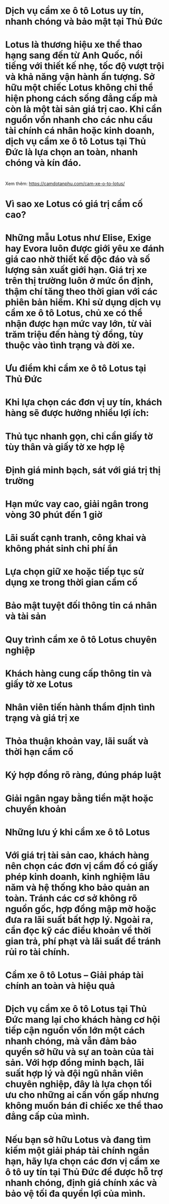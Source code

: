 # Dịch vụ cầm xe ô tô Lotus uy tín, nhanh chóng và bảo mật tại Thủ Đức

# 

# Lotus là thương hiệu xe thể thao hạng sang đến từ Anh Quốc, nổi tiếng với thiết kế nhẹ, tốc độ vượt trội và khả năng vận hành ấn tượng. Sở hữu một chiếc Lotus không chỉ thể hiện phong cách sống đẳng cấp mà còn là một tài sản giá trị cao. Khi cần nguồn vốn nhanh cho các nhu cầu tài chính cá nhân hoặc kinh doanh, dịch vụ cầm xe ô tô Lotus tại Thủ Đức là lựa chọn an toàn, nhanh chóng và kín đáo.

# 
Xem thêm: https://camdotanphu.com/cam-xe-o-to-lotus/
# Vì sao xe Lotus có giá trị cầm cố cao?

# 

# Những mẫu Lotus như Elise, Exige hay Evora luôn được giới yêu xe đánh giá cao nhờ thiết kế độc đáo và số lượng sản xuất giới hạn. Giá trị xe trên thị trường luôn ở mức ổn định, thậm chí tăng theo thời gian với các phiên bản hiếm. Khi sử dụng dịch vụ cầm xe ô tô Lotus, chủ xe có thể nhận được hạn mức vay lớn, từ vài trăm triệu đến hàng tỷ đồng, tùy thuộc vào tình trạng và đời xe.

# 

# Ưu điểm khi cầm xe ô tô Lotus tại Thủ Đức

# 

# Khi lựa chọn các đơn vị uy tín, khách hàng sẽ được hưởng nhiều lợi ích:

# 

# Thủ tục nhanh gọn, chỉ cần giấy tờ tùy thân và giấy tờ xe hợp lệ

# 

# Định giá minh bạch, sát với giá trị thị trường

# 

# Hạn mức vay cao, giải ngân trong vòng 30 phút đến 1 giờ

# 

# Lãi suất cạnh tranh, công khai và không phát sinh chi phí ẩn

# 

# Lựa chọn giữ xe hoặc tiếp tục sử dụng xe trong thời gian cầm cố

# 

# Bảo mật tuyệt đối thông tin cá nhân và tài sản

# 

# Quy trình cầm xe ô tô Lotus chuyên nghiệp

# 

# Khách hàng cung cấp thông tin và giấy tờ xe Lotus

# 

# Nhân viên tiến hành thẩm định tình trạng và giá trị xe

# 

# Thỏa thuận khoản vay, lãi suất và thời hạn cầm cố

# 

# Ký hợp đồng rõ ràng, đúng pháp luật

# 

# Giải ngân ngay bằng tiền mặt hoặc chuyển khoản

# 

# Những lưu ý khi cầm xe ô tô Lotus

# 

# Với giá trị tài sản cao, khách hàng nên chọn các đơn vị cầm đồ có giấy phép kinh doanh, kinh nghiệm lâu năm và hệ thống kho bảo quản an toàn. Tránh các cơ sở không rõ nguồn gốc, hợp đồng mập mờ hoặc đưa ra lãi suất bất hợp lý. Ngoài ra, cần đọc kỹ các điều khoản về thời gian trả, phí phạt và lãi suất để tránh rủi ro tài chính.

# 

# Cầm xe ô tô Lotus – Giải pháp tài chính an toàn và hiệu quả

# 

# Dịch vụ cầm xe ô tô Lotus tại Thủ Đức mang lại cho khách hàng cơ hội tiếp cận nguồn vốn lớn một cách nhanh chóng, mà vẫn đảm bảo quyền sở hữu và sự an toàn của tài sản. Với hợp đồng minh bạch, lãi suất hợp lý và đội ngũ nhân viên chuyên nghiệp, đây là lựa chọn tối ưu cho những ai cần vốn gấp nhưng không muốn bán đi chiếc xe thể thao đẳng cấp của mình.

# 

# Nếu bạn sở hữu Lotus và đang tìm kiếm một giải pháp tài chính ngắn hạn, hãy lựa chọn các đơn vị cầm xe ô tô uy tín tại Thủ Đức để được hỗ trợ nhanh chóng, định giá chính xác và bảo vệ tối đa quyền lợi của mình.

# 




